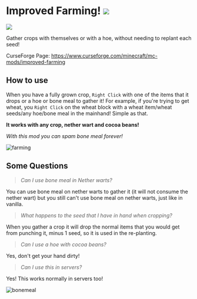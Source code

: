 # Improved Farming! ![](https://cf.way2muchnoise.eu/full_686785_downloads.svg) 
![](http://cf.way2muchnoise.eu/versions/686785.svg)

Gather crops with themselves or with a hoe, without needing to replant each seed!

CurseForge Page: https://www.curseforge.com/minecraft/mc-mods/improved-farming

## How to use
When you have a fully grown crop, `Right Click` with one of the items that it drops or a hoe or bone meal to gather it! For example, if you're trying to get wheat, you `Right Click` on the wheat block with a wheat item/wheat seeds/any hoe/bone meal in the mainhand! Simple as that.

__It works with any crop, nether wart and cocoa beans!__

_With this mod you can spam bone meal forever!_

![farming](https://user-images.githubusercontent.com/19254233/195893027-6757b4d0-5e2b-46d5-b5fb-3b7196dfb6c4.gif)

## Some Questions

> *Can I use bone meal in Nether warts?*

You can use bone meal on nether warts to gather it (it will not consume the nether wart) but you still can't use bone meal on nether warts, just like in vanilla.

> *What happens to the seed that I have in hand when cropping?*

When you gather a crop it will drop the normal items that you would get from punching it, minus 1 seed, so it is used in the re-planting.

> *Can I use a hoe with cocoa beans?*

Yes, don't get your hand dirty!

> *Can I use this in servers?*

Yes! This works normally in servers too!

![bonemeal](https://user-images.githubusercontent.com/19254233/195892784-335912fe-3e43-46ed-8f03-d5db19042eeb.gif)
